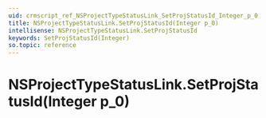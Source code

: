 ```yaml
---
uid: crmscript_ref_NSProjectTypeStatusLink_SetProjStatusId_Integer_p_0
title: NSProjectTypeStatusLink.SetProjStatusId(Integer p_0)
intellisense: NSProjectTypeStatusLink.SetProjStatusId
keywords: SetProjStatusId(Integer)
so.topic: reference
---
```


# NSProjectTypeStatusLink.SetProjStatusId(Integer p_0)

